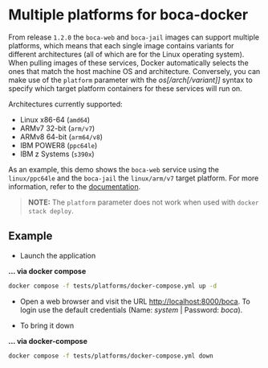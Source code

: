 # Multiple platforms for boca-docker

From release `1.2.0` the `boca-web` and `boca-jail` images can support multiple platforms, which means that each single image contains variants for different architectures (all of which are for the Linux operating system).
When pulling images of these services, Docker automatically selects the ones that match the host machine OS and architecture. Conversely, you can make use of the `platform` parameter with the _os[/arch[/variant]]_ syntax to specify which target platform containers for these services will run on.

Architectures currently supported:
- Linux x86-64 (`amd64`)
- ARMv7 32-bit (`arm/v7`)
- ARMv8 64-bit (`arm64/v8`)
- IBM POWER8 (`ppc64le`)
- IBM z Systems (`s390x`)

 As an example, this demo shows the `boca-web` service using the `linux/ppc64le` and the `boca-jail` the `linux/arm/v7` target platform. For more information, refer to the [documentation](https://docs.docker.com/compose/compose-file/compose-file-v2/#platform).

 > **NOTE:** The `platform` parameter does not work when used with `docker stack deploy`.

## Example

* Launch the application

**... via docker compose**

```sh
docker compose -f tests/platforms/docker-compose.yml up -d
```

* Open a web browser and visit the URL [http://localhost:8000/boca](http://localhost:8000/boca). To login use the default credentials (Name: _system_ | Password: _boca_).

* To bring it down

**... via docker-compose**

```sh
docker compose -f tests/platforms/docker-compose.yml down
```
